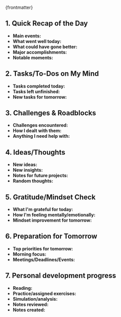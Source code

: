 {frontmatter}

## 1. Quick Recap of the Day
- **Main events:** 
- **What went well today:** 
- **What could have gone better:** 
- **Major accomplishments:** 
- **Notable moments:**

## 2. Tasks/To-Dos on My Mind
- **Tasks completed today:** 
- **Tasks left unfinished:** 
- **New tasks for tomorrow:** 

## 3. Challenges & Roadblocks
- **Challenges encountered:** 
- **How I dealt with them:** 
- **Anything I need help with:** 

## 4. Ideas/Thoughts
- **New ideas:** 
- **New insights:** 
- **Notes for future projects:** 
- **Random thoughts:** 

## 5. Gratitude/Mindset Check
- **What I'm grateful for today:** 
- **How I'm feeling mentally/emotionally:** 
- **Mindset improvement for tomorrow:** 

## 6. Preparation for Tomorrow
- **Top priorities for tomorrow:** 
- **Morning focus:** 
- **Meetings/Deadlines/Events:** 

## 7. Personal development progress
- **Reading:** 
- **Practice/assigned exercises:** 
- **Simulation/analysis:** 
- **Notes reviewed:** 
- **Notes created:** 